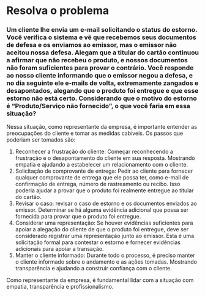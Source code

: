 # Resolva o problema
### Um cliente lhe envia um e-mail solicitando o status do estorno. Você verifica o sistema e vê que recebemos seus documentos de defesa e os enviamos ao emissor, mas o emissor não aceitou nossa defesa. Alegam que a titular do cartão continuou a afirmar que não recebeu o produto, e nossos documentos não foram suficientes para provar o contrário. Você responde ao nosso cliente informando que o emissor negou a defesa, e no dia seguinte ele e-mails de volta, extremamente zangados e desapontados, alegando que o produto foi entregue e que esse estorno não está certo. Considerando que o motivo do estorno é “Produto/Serviço não fornecido”, o que você faria em essa situação?

Nessa situação, como representante da empresa, é importante entender as preocupações do cliente e tomar as medidas cabíveis. Os passos que poderiam ser tomados são:

1. Reconhecer a frustração do cliente: Começar reconhecendo a frustração e o desapontamento do cliente em sua resposta. Mostrando empatia e ajudando a estabelecer um relacionamento com o cliente.
2. Solicitação de comprovante de entrega: Pedir ao cliente para fornecer qualquer comprovante de entrega que ele possa ter, como e-mail de confirmação de entrega, número de rastreamento ou recibo. Isso poderia ajudar a provar que o produto foi realmente entregue ao titular do cartão.
3. Revisar o caso: revisar o caso de estorno e os documentos enviados ao emissor. Determinar se há alguma evidência adicional que possa ser fornecida para provar que o produto foi entregue.
4. Considerar uma representação: Se houver evidências suficientes para apoiar a alegação do cliente de que o produto foi entregue, deve ser considerado registrar uma representação junto ao emissor. Esta é uma solicitação formal para contestar o estorno e fornecer evidências adicionais para apoiar a transação.
5. Manter o cliente informado: Durante todo o processo, é preciso manter o cliente informado sobre o andamento e as ações tomadas. Mostrando transparência e ajudando a construir confiança com o cliente.

Como representante da empresa, é fundamental lidar com a situação com empatia, transparência e profissionalismo.
